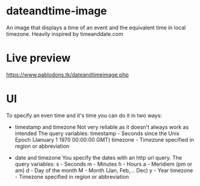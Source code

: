 # dateandtime-image
An image that displays a time of an event and the equivalent time in local timezone. Heavily inspired by timeanddate.com

# Live preview
https://www.pablodons.tk/dateandtimeimage.php

# UI
To specify an even time and it's time you can do it in two ways:
- timestamp and timezone
Not very reliable as it doesn't always work as intended
The query variables:
timestamp - Seconds since the Unix Epoch (January 1 1970 00:00:00 GMT)
timezone - Timezone specified in region or abbreviation

- date and timezone
You specify the dates with an http url query.
The query variables:
s - Seconds
m - Minutes
h - Hours
a - Meridiem (pm or am)
d - Day of the month
M - Month (Jan, Feb,... Dec)
y - Year
timezone - Timezone specified in region or abbreviation
